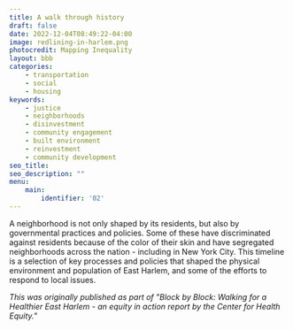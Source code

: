 ```yaml
---
title: A walk through history
draft: false
date: 2022-12-04T08:49:22-04:00
image: redlining-in-harlem.png
photocredit: Mapping Inequality
layout: bbb
categories: 
    - transportation
    - social
    - housing
keywords:
    - justice
    - neighborhoods
    - disinvestment
    - community engagement
    - built environment
    - reinvestment
    - community development
seo_title: 
seo_description: ""
menu:
    main:
        identifier: '02'
---
```


A neighborhood is not only shaped by its residents, but also by governmental practices and policies. Some of these have discriminated against residents because of the color of their skin and have segregated neighborhoods across the nation - including in New York City. This timeline is a selection of key processes and policies that shaped the physical environment and population of East Harlem, and some of the efforts to respond to local issues.

*This was originally published as part of "Block by Block: Walking for a Healthier East Harlem - an equity in action report by the Center for Health Equity."*

